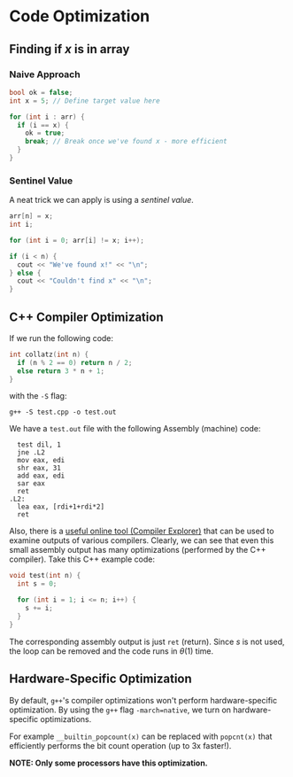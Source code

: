 # Code Optimization

## Finding if $x$ is in array

### Naive Approach

```cpp
bool ok = false;
int x = 5; // Define target value here

for (int i : arr) {
  if (i == x) {
    ok = true;
    break; // Break once we've found x - more efficient
  }
}
```

### Sentinel Value

A neat trick we can apply is using a $sentinel \ value$.

```cpp
arr[n] = x;
int i;

for (int i = 0; arr[i] != x; i++);

if (i < n) {
  cout << "We've found x!" << "\n";
} else {
  cout << "Couldn't find x" << "\n";
}
```

## C++ Compiler Optimization

If we run the following code:

```cpp
int collatz(int n) {
  if (n % 2 == 0) return n / 2;
  else return 3 * n + 1;
}
```

with the `-S` flag:

`g++ -S test.cpp -o test.out`

We have a `test.out` file with the following Assembly (machine) code:

```assembly
  test dil, 1
  jne .L2
  mov eax, edi
  shr eax, 31
  add eax, edi
  sar eax
  ret
.L2:
  lea eax, [rdi+1+rdi*2]
  ret
```

Also, there is a [useful online tool (Compiler Explorer)](https://godbolt.org/) that can be used to examine outputs of various compilers. Clearly, we can see that even this small assembly output has many optimizations (performed by the C++ compiler). Take this C++ example code:

```cpp
void test(int n) {
  int s = 0;

  for (int i = 1; i <= n; i++) {
    s += i;
  }
}
```

The corresponding assembly output is just `ret` (return). Since $s$ is not used, the loop can be removed and the code runs in $\theta(1)$ time.

## Hardware-Specific Optimization

By default, `g++`'s compiler optimizations won't perform hardware-specific optimization. By using the `g++` flag `-march=native`, we turn on hardware-specific optimizations.

For example `__builtin_popcount(x)` can be replaced with `popcnt(x)` that efficiently performs the bit count operation (up to 3x faster!).

**NOTE: Only some processors have this optimization.**
